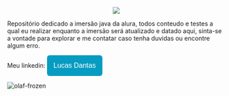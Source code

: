 <p align="center">
<img src="https://img.shields.io/badge/-Projeto%20Encerrado-red"/>
</p>

  Repositório dedicado a imersão java da alura, todos conteudo e testes a qual eu realizar enquanto a imersão será atualizado e datado aqui, sinta-se a vontade para explorar e me contatar caso tenha duvidas ou encontre algum erro.

  Meu linkedin: <a href="https://www.linkedin.com/in/lucas-dantas-6837b9227/"><button style="background: #069cc2; border-radius: 6px; padding: 15px; cursor: pointer; color: #fff; border: none; font-size: 16px;">Lucas Dantas</button></a>

![olaf-frozen](https://user-images.githubusercontent.com/105881498/179813921-b3bdb81d-0211-4c15-a401-19580e315739.gif)
